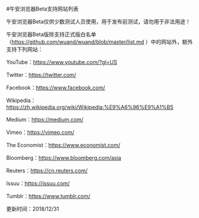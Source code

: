 #午安浏览器Beta支持网站列表

午安浏览器Beta仅供少数测试人员使用，用于发布前测试，请勿用于非法用途！

午安浏览器Beta版除支持正式版白名单（https://github.com/wuand/wuand/blob/master/list.md ）中的网站外，额外支持下列网站：

YouTube：https://www.youtube.com/?gl=US

Twitter：https://twitter.com/

Facebook：https://www.facebook.com/

Wikipedia：https://zh.wikipedia.org/wiki/Wikipedia:%E9%A6%96%E9%A1%B5

Medium：https://medium.com/

Vimeo：https://vimeo.com/

The Economist：https://www.economist.com/

Bloomberg：https://www.bloomberg.com/asia

Reuters：https://cn.reuters.com/

Issuu：https://issuu.com/

Tumblr：https://www.tumblr.com/

更新时间：2018/12/31
